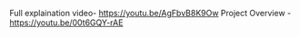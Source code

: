 Full explaination video- https://youtu.be/AgFbvB8K9Ow
Project Overview - https://youtu.be/00t6GQY-rAE
